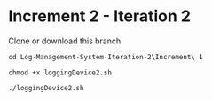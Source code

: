 # Increment 2 - Iteration 2

Clone or download this branch

```
cd Log-Management-System-Iteration-2\Increment\ 1

chmod +x loggingDevice2.sh

./loggingDevice2.sh
```
